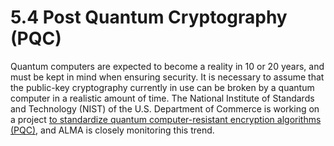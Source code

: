 # 5.4 Post Quantum Cryptography (PQC)

Quantum computers are expected to become a reality in 10 or 20 years, and must be kept in mind when ensuring security. It is necessary to assume that the public-key cryptography currently in use can be broken by a quantum computer in a realistic amount of time. The National Institute of Standards and Technology (NIST) of the U.S. Department of Commerce is working on a project [to standardize quantum computer-resistant encryption algorithms (PQC)](https://csrc.nist.gov/projects/post-quantum-cryptography), and ALMA is closely monitoring this trend.
